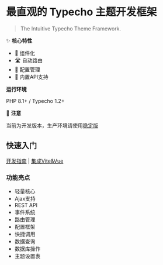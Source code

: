 # 最直观的 Typecho 主题开发框架  

> The Intuitive Typecho Theme Framework.  

✨ **核心特性**  

- 🧩 组件化
- 🛣️ 自动路由
- 🔧 配置管理
- 🔌 内置API支持

**运行环境**  

PHP 8.1+ / Typecho 1.2+

🚧 **注意** 

当前为开发版本，生产环境请使用[稳定版](https://github.com/YuiNijika/TTDF/releases)

## 快速入门

[开发指南](https://typecho.dev/) | [集成Vite&Vue](https://github.com/YuiNijika/TTDF-Vite)

### 功能亮点

- 轻量核心
- Ajax支持
- REST API
- 事件系统
- 路由管理
- 配置框架
- 快捷调用
- 数据查询
- 数据库操作
- 主题设置表
